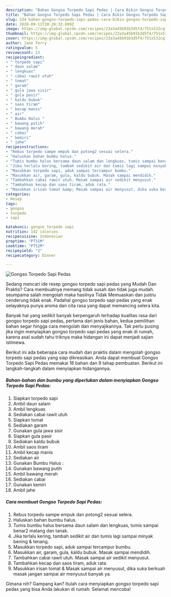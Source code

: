 ```yaml
---
description: "Bahan Gongso Torpedo Sapi Pedas | Cara Bikin Gongso Torpedo Sapi Pedas Yang Bikin Ngiler"
title: "Bahan Gongso Torpedo Sapi Pedas | Cara Bikin Gongso Torpedo Sapi Pedas Yang Bikin Ngiler"
slug: 334-bahan-gongso-torpedo-sapi-pedas-cara-bikin-gongso-torpedo-sapi-pedas-yang-bikin-ngiler
date: 2020-09-11T20:20:33.699Z
image: https://img-global.cpcdn.com/recipes/23a3a45b91b3d5f4/751x532cq70/gongso-torpedo-sapi-pedas-foto-resep-utama.jpg
thumbnail: https://img-global.cpcdn.com/recipes/23a3a45b91b3d5f4/751x532cq70/gongso-torpedo-sapi-pedas-foto-resep-utama.jpg
cover: https://img-global.cpcdn.com/recipes/23a3a45b91b3d5f4/751x532cq70/gongso-torpedo-sapi-pedas-foto-resep-utama.jpg
author: Jane Terry
ratingvalue: 5
reviewcount: 13
recipeingredient:
- " torpedo sapi"
- " daun salam"
- " lengkuas"
- " cabai rawit utuh"
- " tomat"
- " garam"
- " gula jawa sisir"
- " gula pasir"
- " kaldu bubuk"
- " saos tiram"
- " kecap manis"
- " air"
- " Bumbu Halus "
- " bawang putih"
- " bawang merah"
- " cabai"
- " kemiri"
- " jahe"
recipeinstructions:
- "Rebus torpedo sampe empuk dan potong2 sesuai selera."
- "Haluskan bahan bumbu halus."
- "Tumis bumbu halus bersama daun salam dan lengkuas, tumis sampai benar2 matang dan tanak."
- "Jika terlalu kering, tambah sedikit air dan tumis lagi sampai minyak bening &amp; tenang."
- "Masukkan torpedo sapi, aduk sampai tercampur bumbu."
- "Masukkan air, garam, gula, kaldu bubuk. Masak sampai mendidih."
- "Tambahkan cabai rawit utuh. Masak sampai air sedikit menyusut."
- "Tambahkan kecap dan saos tiram, aduk rata."
- "Masukkan irisan tomat &amp; Masak sampai air menyusut, dika suka berkuah masak jangan sampai air menyusut banyak ya."
categories:
- Resep
tags:
- gongso
- torpedo
- sapi

katakunci: gongso torpedo sapi 
nutrition: 142 calories
recipecuisine: Indonesian
preptime: "PT31M"
cooktime: "PT52M"
recipeyield: "2"
recipecategory: Dinner

---
```



![Gongso Torpedo Sapi Pedas](https://img-global.cpcdn.com/recipes/23a3a45b91b3d5f4/751x532cq70/gongso-torpedo-sapi-pedas-foto-resep-utama.jpg)

Sedang mencari ide resep gongso torpedo sapi pedas yang Mudah Dan Praktis? Cara membuatnya memang tidak susah dan tidak juga mudah. seumpama salah mengolah maka hasilnya Tidak Memuaskan dan justru cenderung tidak enak. Padahal gongso torpedo sapi pedas yang enak selayaknya punya aroma dan cita rasa yang dapat memancing selera kita.



Banyak hal yang sedikit banyak berpengaruh terhadap kualitas rasa dari gongso torpedo sapi pedas, pertama dari jenis bahan, kedua pemilihan bahan segar hingga cara mengolah dan menyajikannya. Tak perlu pusing jika ingin menyiapkan gongso torpedo sapi pedas yang enak di rumah, karena asal sudah tahu triknya maka hidangan ini dapat menjadi sajian istimewa.


Berikut ini ada beberapa cara mudah dan praktis dalam mengolah gongso torpedo sapi pedas yang siap dikreasikan. Anda dapat membuat Gongso Torpedo Sapi Pedas memakai 18 bahan dan 9 tahap pembuatan. Berikut ini langkah-langkah dalam menyiapkan hidangannya.

<!--inarticleads1-->

##### Bahan-bahan dan bumbu yang diperlukan dalam menyiapkan Gongso Torpedo Sapi Pedas:

1. Siapkan  torpedo sapi
1. Ambil  daun salam
1. Ambil  lengkuas
1. Sediakan  cabai rawit utuh
1. Siapkan  tomat
1. Sediakan  garam
1. Gunakan  gula jawa sisir
1. Siapkan  gula pasir
1. Sediakan  kaldu bubuk
1. Ambil  saos tiram
1. Ambil  kecap manis
1. Sediakan  air
1. Gunakan  Bumbu Halus :
1. Gunakan  bawang putih
1. Ambil  bawang merah
1. Sediakan  cabai
1. Gunakan  kemiri
1. Ambil  jahe




<!--inarticleads2-->

##### Cara membuat Gongso Torpedo Sapi Pedas:

1. Rebus torpedo sampe empuk dan potong2 sesuai selera.
1. Haluskan bahan bumbu halus.
1. Tumis bumbu halus bersama daun salam dan lengkuas, tumis sampai benar2 matang dan tanak.
1. Jika terlalu kering, tambah sedikit air dan tumis lagi sampai minyak bening &amp; tenang.
1. Masukkan torpedo sapi, aduk sampai tercampur bumbu.
1. Masukkan air, garam, gula, kaldu bubuk. Masak sampai mendidih.
1. Tambahkan cabai rawit utuh. Masak sampai air sedikit menyusut.
1. Tambahkan kecap dan saos tiram, aduk rata.
1. Masukkan irisan tomat &amp; Masak sampai air menyusut, dika suka berkuah masak jangan sampai air menyusut banyak ya.




Gimana nih? Gampang kan? Itulah cara menyiapkan gongso torpedo sapi pedas yang bisa Anda lakukan di rumah. Selamat mencoba!
